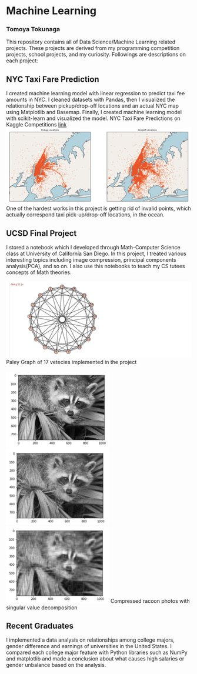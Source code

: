 # Machine Learning
### Tomoya Tokunaga
This repository contains all of Data Science/Machine Learning related projects. These projects are derived from my programming competition projects, school projects, and my curiosity. Followings are descriptions on each project:

## NYC Taxi Fare Prediction
I created machine learning model with linear regression to predict taxi fee amounts in NYC. I cleaned datasets with Pandas, then I visualized the relationship between pickup/drop-off locations and an actual NYC map using Matplotlib and Basemap. Finally, I created machine learning model with scikit-learn and visualized the model. NYC Taxi Fare Predictions on Kaggle Competitions [link](https://www.kaggle.com/c/new-york-city-taxi-fare-prediction)
<img src="https://github.com/ttokunag/machine_learning/blob/master/NYU_taxi_fare_predictions/images/map_sample.png" width="1000">
One of the hardest works in this project is getting rid of invalid points, which actually correspond taxi pick-up/drop-off locations, in the ocean.

## UCSD Final Project
I stored a notebook which I developed through Math-Computer Science class at University of California San Diego. In this project, I treated various interesting topics including image compression, principal components analysis(PCA), and so on. I also use this notebooks to teach my CS tutees concepts of Math theories.<br/><br/>
<img src="https://github.com/ttokunag/machine_learning/blob/master/UCSD_final_projects/photos/Screen%20Shot%202019-05-18%20at%201.20.40%20AM.png" width="850">
Paley Graph of 17 vetecies implemented in the project<br/><br/>
<img src="https://github.com/ttokunag/machine_learning/blob/master/UCSD_final_projects/photos/Screen%20Shot%202019-05-18%20at%201.22.06%20AM.png" width="280"><img src="https://github.com/ttokunag/machine_learning/blob/master/UCSD_final_projects/photos/Screen%20Shot%202019-05-18%20at%201.22.18%20AM.png" width="280"><img src="https://github.com/ttokunag/machine_learning/blob/master/UCSD_final_projects/photos/Screen%20Shot%202019-05-18%20at%201.22.30%20AM.png" width="280">
Compressed racoon photos with singular value decomposition

## Recent Graduates
I implemented a data analysis on relationships among college majors, gender difference and earnings of universities in the United States. I compared each college major feature with Python libraries such as NumPy and matplotlib and made a conclusion about what causes high salaries or gender unbalance based on the analysis. 
